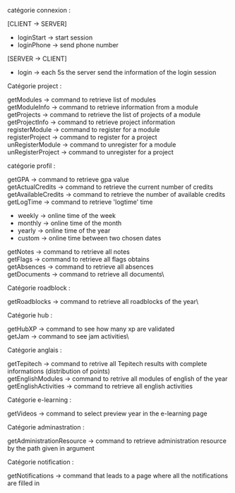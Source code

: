 catégorie connexion :

[CLIENT -> SERVER]

* loginStart -> start session
* loginPhone -> send phone number

[SERVER -> CLIENT]
* login -> each 5s the server send the information of the login session

Catégorie project :


getModules -> command to retrieve list of modules\
getModuleInfo -> command to retrieve information from a module\
getProjects -> command to retrieve the list of projects of a module\
getProjectInfo -> command to retrieve project information\
registerModule -> command to register for a module\
registerProject -> command to register for a project\
unRegisterModule -> command to unregister for a module\
unRegisterProject -> command to unregister for a project


catégorie profil :


getGPA -> command to retrieve gpa value\
getActualCredits -> command to retrieve the current number of credits\
getAvailableCredits -> command to retrieve the number of available credits\
getLogTime -> command to retrieve 'logtime' time

* weekly -> online time of the week
* monthly -> online time of the month
* yearly -> online time of the year
* custom -> online time between two chosen dates

getNotes -> command to retrieve all notes\
getFlags -> command to retrieve all flags obtains\
getAbsences -> command to retrieve all absences\
getDocuments -> command to retrieve all documents\


Catégorie roadblock :


getRoadblocks -> command to retrieve all roadblocks of the year\


Catégorie hub :


getHubXP -> command to see how many xp are validated\
getJam -> command to see jam activities\


Catégorie anglais :


getTepitech -> command to retrive all Tepitech results with complete informations (distribution of points)\
getEnglishModules -> command to retrive all modules of english of the year\
getEnglishActivities -> command to retrieve all english activities


Catégorie e-learning :


getVideos -> command to select preview year in the e-learning page


Catégorie adminastration :


getAdministrationResource -> command to retrieve administration resource by the path given in argument


Catégorie notification :


getNotifications -> command that leads to a page where all the notifications are filled in